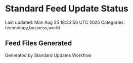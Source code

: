# Standard Feed Update Status
Last updated: Mon Aug 25 18:33:56 UTC 2025
Categories: technology,business,world

## Feed Files Generated

Generated by Standard Updates Workflow
